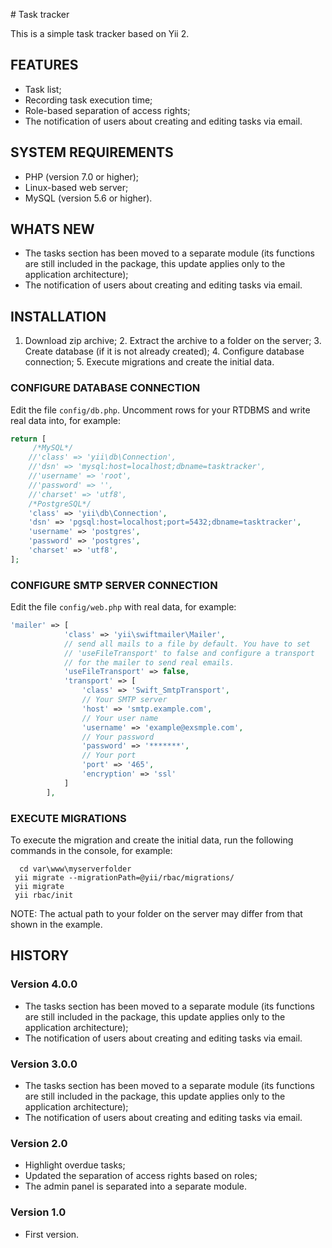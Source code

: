 ﻿﻿﻿﻿# Task trackerThis is a simple task tracker based on Yii 2.## FEATURES - Task list; - Recording task execution time; - Role-based separation of access rights; - The notification of users about creating and editing tasks via email.## SYSTEM REQUIREMENTS - PHP (version 7.0 or higher); - Linux-based web server; - MySQL (version 5.6 or higher). ## WHATS NEW - The tasks section has been moved to a separate module (its functions are still included in the package, this update applies only to the application architecture); - The notification of users about creating and editing tasks via email.## INSTALLATION 1. Download zip archive; 2. Extract the archive to a folder on the server; 3. Create database (if it is not already created); 4. Configure database connection; 5. Execute migrations and create the initial data.### CONFIGURE DATABASE CONNECTIONEdit the file `config/db.php`. Uncomment rows for your RTDBMS and write real data into, for example:```phpreturn [     /*MySQL*/    //'class' => 'yii\db\Connection',    //'dsn' => 'mysql:host=localhost;dbname=tasktracker',    //'username' => 'root',    //'password' => '',    //'charset' => 'utf8',    /*PostgreSQL*/    'class' => 'yii\db\Connection',    'dsn' => 'pgsql:host=localhost;port=5432;dbname=tasktracker',    'username' => 'postgres',    'password' => 'postgres',    'charset' => 'utf8',];```### CONFIGURE SMTP SERVER CONNECTIONEdit the file `config/web.php` with real data, for example:```php'mailer' => [            'class' => 'yii\swiftmailer\Mailer',            // send all mails to a file by default. You have to set            // 'useFileTransport' to false and configure a transport            // for the mailer to send real emails.            'useFileTransport' => false,            'transport' => [                'class' => 'Swift_SmtpTransport',                // Your SMTP server                'host' => 'smtp.example.com',                // Your user name                'username' => 'example@exsmple.com',                // Your password                'password' => '*******',                // Your port                'port' => '465',                'encryption' => 'ssl'            ]        ],```### EXECUTE MIGRATIONSTo execute the migration and create the initial data, run the following commands in the console, for example: ```   cd var\www\myserverfolder    yii migrate --migrationPath=@yii/rbac/migrations/  yii migrate  yii rbac/init ```NOTE: The actual path to your folder on the server may differ from that shown in the example.## HISTORY### Version 4.0.0 - The tasks section has been moved to a separate module (its functions are still included in the package, this update applies only to the application architecture); - The notification of users about creating and editing tasks via email.### Version 3.0.0 - The tasks section has been moved to a separate module (its functions are still included in the package, this update applies only to the application architecture); - The notification of users about creating and editing tasks via email.### Version 2.0 - Highlight overdue tasks; - Updated the separation of access rights based on roles; - The admin panel is separated into a separate module. ### Version 1.0 - First version.